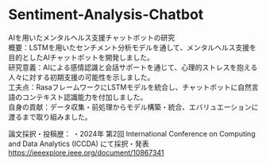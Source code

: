 # Sentiment-Analysis-Chatbot

AIを用いたメンタルヘルス支援チャットボットの研究<br>
概要：LSTMを用いたセンチメント分析モデルを通して、メンタルヘルス支援を目的としたAIチャットボットを開発しました。<br>
研究意義：AIによる感情認識と会話サポートを通じて、心理的ストレスを抱える人々に対する初期支援の可能性を示しました。<br>
工夫点：RasaフレームワークにLSTMモデルを統合し、チャットボットに自然言語のコンテキスト認識能力を付加しました。<br>
自身の貢献：データ収集・前処理からモデル構築・統合、エバリュエーションに渡るまで取り組みました。<br>

論文採択・投稿歴：
・2024年 第2回 International Conference on Computing and Data Analytics (ICCDA) にて採択・発表
 https://ieeexplore.ieee.org/document/10867341
